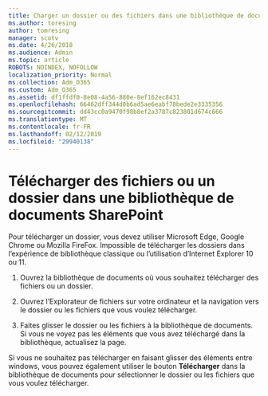 ```yaml
---
title: Charger un dossier ou des fichiers dans une bibliothèque de documents
ms.author: toresing
author: tomresing
manager: scotv
ms.date: 4/26/2018
ms.audience: Admin
ms.topic: article
ROBOTS: NOINDEX, NOFOLLOW
localization_priority: Normal
ms.collection: Adm_O365
ms.custom: Adm_O365
ms.assetid: df1ffdf0-8e08-4a56-880e-8ef162ec8431
ms.openlocfilehash: 66462dff344d0b6ad5ae6eabf78bede2e3335356
ms.sourcegitcommit: dd43cc0a9470f98b8ef2a3787c823801d674c666
ms.translationtype: MT
ms.contentlocale: fr-FR
ms.lasthandoff: 02/12/2019
ms.locfileid: "29940138"
---
```

# <a name="upload-a-folder-or-files-to-a-sharepoint-document-library"></a>Télécharger des fichiers ou un dossier dans une bibliothèque de documents SharePoint

Pour télécharger un dossier, vous devez utiliser Microsoft Edge, Google Chrome ou Mozilla FireFox. Impossible de télécharger les dossiers dans l’expérience de bibliothèque classique ou l’utilisation d’Internet Explorer 10 ou 11.
  
1. Ouvrez la bibliothèque de documents où vous souhaitez télécharger des fichiers ou un dossier.
    
2. Ouvrez l’Explorateur de fichiers sur votre ordinateur et la navigation vers le dossier ou les fichiers que vous voulez télécharger.
    
3. Faites glisser le dossier ou les fichiers à la bibliothèque de documents. Si vous ne voyez pas les éléments que vous avez téléchargé dans la bibliothèque, actualisez la page. 
    
Si vous ne souhaitez pas télécharger en faisant glisser des éléments entre windows, vous pouvez également utiliser le bouton **Télécharger** dans la bibliothèque de documents pour sélectionner le dossier ou les fichiers que vous voulez télécharger. 
  

